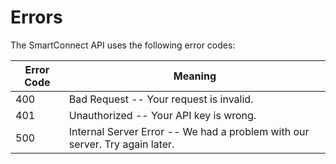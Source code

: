 # Errors

The SmartConnect API uses the following error codes:


Error Code | Meaning
---------- | -------
400 | Bad Request -- Your request is invalid.
401 | Unauthorized -- Your API key is wrong.
500 | Internal Server Error -- We had a problem with our server. Try again later.
